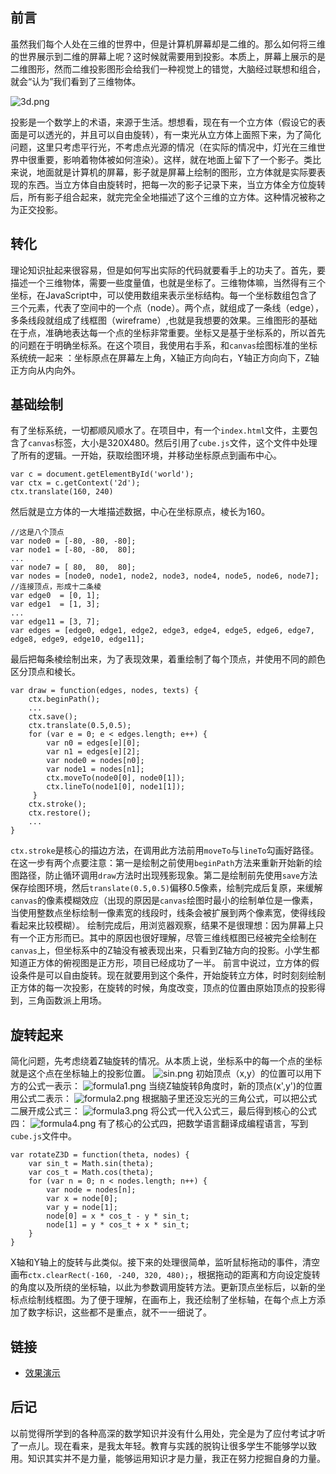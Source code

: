## 前言
虽然我们每个人处在三维的世界中，但是计算机屏幕却是二维的。那么如何将三维的世界展示到二维的屏幕上呢？这时候就需要用到投影。本质上，屏幕上展示的是二维图形，然而二维投影图形会给我们一种视觉上的错觉，大脑经过联想和组合，就会“认为”我们看到了三维物体。

![3d.png][1]

投影是一个数学上的术语，来源于生活。想想看，现在有一个立方体（假设它的表面是可以透光的，并且可以自由旋转），有一束光从立方体上面照下来，为了简化问题，这里只考虑平行光，不考虑点光源的情况（在实际的情况中，灯光在三维世界中很重要，影响着物体被如何渲染）。这样，就在地面上留下了一个影子。类比来说，地面就是计算机的屏幕，影子就是屏幕上绘制的图形，立方体就是实际要表现的东西。当立方体自由旋转时，把每一次的影子记录下来，当立方体全方位旋转后，所有影子组合起来，就完完全全地描述了这个三维的立方体。这种情况被称之为正交投影。

## 转化
理论知识扯起来很容易，但是如何写出实际的代码就要看手上的功夫了。首先，要描述一个三维物体，需要一些度量值，也就是坐标了。三维物体嘛，当然得有三个坐标，在JavaScript中，可以使用数组来表示坐标结构。每一个坐标数组包含了三个元素，代表了空间中的一个点（node）。两个点，就组成了一条线（edge），多条线段就组成了线框图（wireframe）,也就是我想要的效果。三维图形的基础在于点，准确地表达每一个点的坐标非常重要。坐标又是基于坐标系的，所以首先的问题在于明确坐标系。在这个项目，我使用右手系，和`canvas`绘图标准的坐标系统统一起来 ：坐标原点在屏幕左上角，X轴正方向向右，Y轴正方向向下，Z轴正方向从内向外。

## 基础绘制
有了坐标系统，一切都顺风顺水了。在项目中，有一个`index.html`文件，主要包含了`canvas`标签，大小是320X480。然后引用了`cube.js`文件，这个文件中处理了所有的逻辑。一开始，获取绘图环境，并移动坐标原点到画布中心。
```
var c = document.getElementById('world');
var ctx = c.getContext('2d');
ctx.translate(160, 240)
```
然后就是立方体的一大堆描述数据，中心在坐标原点，棱长为160。
```
//这是八个顶点
var node0 = [-80, -80, -80];
var node1 = [-80, -80,  80];
...
var node7 = [ 80,  80,  80];
var nodes = [node0, node1, node2, node3, node4, node5, node6, node7];
//连接顶点，形成十二条棱
var edge0  = [0, 1];
var edge1  = [1, 3];
...
var edge11 = [3, 7];
var edges = [edge0, edge1, edge2, edge3, edge4, edge5, edge6, edge7, edge8, edge9, edge10, edge11];
```
最后把每条棱绘制出来，为了表现效果，着重绘制了每个顶点，并使用不同的颜色区分顶点和棱长。
```
var draw = function(edges, nodes, texts) {
    ctx.beginPath();
    ...
    ctx.save(); 
    ctx.translate(0.5,0.5); 
    for (var e = 0; e < edges.length; e++) {
        var n0 = edges[e][0];
        var n1 = edges[e][2];
        var node0 = nodes[n0];
        var node1 = nodes[n1];
        ctx.moveTo(node0[0], node0[1]);
        ctx.lineTo(node1[0], node1[1]);
     }
    ctx.stroke();
    ctx.restore();
    ...
}
```
`ctx.stroke`是核心的描边方法，在调用此方法前用`moveTo`与`lineTo`勾画好路径。在这一步有两个点要注意：第一是绘制之前使用`beginPath`方法来重新开始新的绘图路径，防止循环调用`draw`方法时出现残影现象。第二是绘制前先使用`save`方法保存绘图环境，然后`translate(0.5,0.5)`偏移0.5像素，绘制完成后复原，来缓解`canvas`的像素模糊效应（出现的原因是`canvas`绘图时最小的绘制单位是一像素，当使用整数点坐标绘制一像素宽的线段时，线条会被扩展到两个像素宽，使得线段看起来比较模糊）。
绘制完成后，用浏览器观察，结果不是很理想：因为屏幕上只有一个正方形而已。其中的原因也很好理解，尽管三维线框图已经被完全绘制在`canvas`上，但坐标系中的Z轴没有被表现出来，只看到Z轴方向的投影。小学生都知道正方体的俯视图是正方形，项目已经成功了一半。
前言中说过，立方体的假设条件是可以自由旋转。现在就要用到这个条件，开始旋转立方体，时时刻刻绘制正方体的每一次投影，在旋转的时候，角度改变，顶点的位置由原始顶点的投影得到，三角函数派上用场。
## 旋转起来
简化问题，先考虑绕着Z轴旋转的情况。从本质上说，坐标系中的每一个点的坐标就是这个点在坐标轴上的投影位置。
![sin.png][3]
初始顶点（x,y）的位置可以用下方的公式一表示：
![formula1.png][4]
当绕Z轴旋转β角度时，新的顶点(x',y')的位置用公式二表示：
![formula2.png][5]
根据脑子里还没忘光的三角公式，可以把公式二展开成公式三：
![formula3.png][6]
将公式一代入公式三，最后得到核心的公式四：
![formula4.png][7]
有了核心的公式四，把数学语言翻译成编程语言，写到`cube.js`文件中。
```
var rotateZ3D = function(theta, nodes) {
    var sin_t = Math.sin(theta);
    var cos_t = Math.cos(theta);
    for (var n = 0; n < nodes.length; n++) {
        var node = nodes[n];
        var x = node[0];
        var y = node[1];
        node[0] = x * cos_t - y * sin_t;
        node[1] = y * cos_t + x * sin_t;
    }
}
```
X轴和Y轴上的旋转与此类似。接下来的处理很简单，监听鼠标拖动的事件，清空画布`ctx.clearRect(-160, -240, 320, 480);`，根据拖动的距离和方向设定旋转的角度以及所绕的坐标轴，以此为参数调用旋转方法。更新顶点坐标后，以新的坐标点绘制线框图。为了便于理解，在画布上，我还绘制了坐标轴，在每个点上方添加了数字标识，这些都不是重点，就不一一细说了。
## 链接

* [效果演示][8]

## 后记
以前觉得所学到的各种高深的数学知识并没有什么用处，完全是为了应付考试才听了一点儿。现在看来，是我太年轻。教育与实践的脱钩让很多学生不能够学以致用。知识其实并不是力量，能够运用知识才是力量，我正在努力挖掘自身的力量。


  [1]: http://www.chunqiuyiyu.com/usr/uploads/2016/06/360428121.png
  [2]: http://www.chunqiuyiyu.com/usr/uploads/2016/06/360428121.png
  [3]: http://www.chunqiuyiyu.com/usr/uploads/2016/06/2600755056.png
  [4]: http://www.chunqiuyiyu.com/usr/uploads/2016/06/158427185.png
  [5]: http://www.chunqiuyiyu.com/usr/uploads/2016/06/2543797869.png
  [6]: http://www.chunqiuyiyu.com/usr/uploads/2016/06/173291693.png
  [7]: http://www.chunqiuyiyu.com/usr/uploads/2016/06/1339414026.png
  [8]: http://www.chunqiuyiyu.com/usr/uploads/demos/cube/cube.html